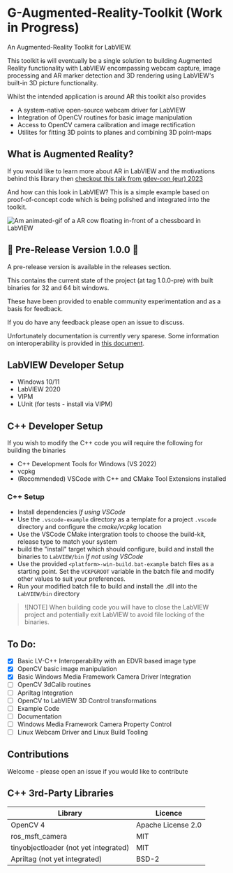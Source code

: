 # G-Augmented-Reality-Toolkit (Work in Progress)

An Augmented-Reality Toolkit for LabVIEW.

This toolkit ~~is~~ will eventually be a single solution to building Augmented Reality functionality with LabVIEW encompassing webcam capture, image processing and AR marker detection and 3D rendering using LabVIEW's built-in 3D picture functionality.

Whilst the intended application is around AR this toolkit also provides
* A system-native open-source webcam driver for LabVIEW
* Integration of OpenCV routines for basic image manipulation
* Access to OpenCV camera calibration and image rectification
* Utilites for fitting 3D points to planes and combining 3D point-maps

## What is Augmented Reality?

If you would like to learn more about AR in LabVIEW and the motivations behind this library then [checkout this talk from gdev-con (eur) 2023](https://youtu.be/N7MVxLI1WsQ?si=qfJQf3qi_rYwaQ_8)

And how can this look in LabVIEW?
This is a simple example based on proof-of-concept code which is being polished and integrated into the toolkit.

![Am animated-gif of a AR cow floating in-front of a chessboard in LabVIEW](docs/demo.gif "an example of a simple AR application in LabVIEW (built using proof-of-concept code not in this toolkit yet)")

## 🎉 Pre-Release Version 1.0.0 🎉

A pre-release version is available in the releases section.

This contains the current state of the project (at tag 1.0.0-pre) with built binaries for 32 and 64 bit windows.

These have been provided to enable community experimentation and as a basis for feedback.

If you do have any feedback please open an issue to discuss.

Unfortunately documentation is currently very sparese. Some information on interoperability is provided in [this document](docs/Interop.md).

## LabVIEW Developer Setup
* Windows 10/11
* LabVIEW 2020
* VIPM
* LUnit (for tests - install via VIPM)

## C++ Developer Setup
If you wish to modify the C++ code you will require the following for building the binaries

* C++ Development Tools for Windows (VS 2022)
* vcpkg
* (Recommended) VSCode with C++ and CMake Tool Extensions installed

### C++ Setup

* Install dependencies
_If using VSCode_
* Use the `.vscode-example` directory as a template for a project `.vscode` directory and configure the *cmake/vcpkg* location
* Use the VSCode CMake intergration tools to choose the build-kit, release type to match your system
* build the "install" target which should configure, build and install the binaries to `LabVIEW/bin`
_If not using VSCode_
* Use the provided `<platform>-win-build.bat-example` batch files as a starting point. Set the `VCKPGROOT` variable in the batch file and modify other values to suit your preferences. 
* Run your modified batch file to build and install the .dll into the `LabVIEW/bin` directory

>![NOTE] 
> When building code you will have to close the LabVIEW project and potentially exit LabVIEW to avoid file locking of the binaries.

## To Do:
- [x] Basic LV-C++ Interoperability with an EDVR based image type
- [x] OpenCV basic image manipulation
- [x] Basic Windows Media Framework Camera Driver Integration
- [ ] OpenCV 3dCalib routines
- [ ] Apriltag Integration
- [ ] OpenCV to LabVIEW 3D Control transformations
- [ ] Example Code
- [ ] Documentation
- [ ] Windows Media Framework Camera Property Control
- [ ] Linux Webcam Driver and Linux Build Tooling

## Contributions
Welcome - please open an issue if you would like to contribute

## C++ 3rd-Party Libraries
| Library | Licence |
|---------|---------|
| OpenCV 4 | Apache License 2.0 |
| ros_msft_camera | MIT |
| tinyobjectloader (not yet integrated) | MIT |
| Apriltag (not yet integrated) | BSD-2 |